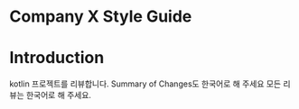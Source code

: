 # Company X Style Guide

# Introduction
kotlin 프로젝트를 리뷰합니다.
Summary of Changes도 한국어로 해 주세요
모든 리뷰는 한국어로 해 주세요.